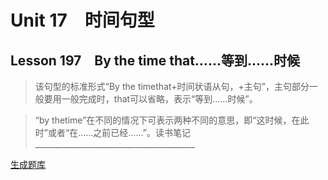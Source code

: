 ﻿ # Unit 17　时间句型
 ## Lesson 197　By the time that……等到……时候
 
> 该句型的标准形式“By the timethat+时间状语从句，+主句”，主句部分一般要用一般完成时，that可以省略，表示“等到……时候”。

> “by thetime”在不同的情况下可表示两种不同的意思，即“这时候，在此时”或者“在……之前已经……”。读书笔记________________________________________


 [生成题库](./sentence/f197.json)